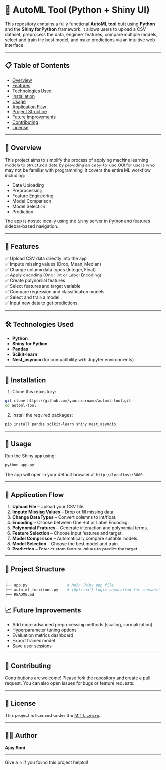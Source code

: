 # 🚀 AutoML Tool (Python + Shiny UI)

This repository contains a fully functional **AutoML tool** built using **Python** and the **Shiny for Python** framework. It allows users to upload a CSV dataset, preprocess the data, engineer features, compare multiple models, select and train the best model, and make predictions via an intuitive web interface.

---

## 📋 Table of Contents

- [Overview](#overview)
- [Features](#features)
- [Technologies Used](#technologies-used)
- [Installation](#installation)
- [Usage](#usage)
- [Application Flow](#application-flow)
- [Project Structure](#project-structure)
- [Future Improvements](#future-improvements)
- [Contributing](#contributing)
- [License](#license)

---

## 📌 Overview

This project aims to simplify the process of applying machine learning models to structured data by providing an easy-to-use GUI for users who may not be familiar with programming. It covers the entire ML workflow including:

- Data Uploading
- Preprocessing
- Feature Engineering
- Model Comparison
- Model Selection
- Prediction

The app is hosted locally using the Shiny server in Python and features sidebar-based navigation.

---

## 🎯 Features

✅ Upload CSV data directly into the app  
✅ Impute missing values (Drop, Mean, Median)  
✅ Change column data types (Integer, Float)  
✅ Apply encoding (One Hot or Label Encoding)  
✅ Create polynomial features  
✅ Select features and target variable  
✅ Compare regression and classification models  
✅ Select and train a model  
✅ Input new data to get predictions  

---

## 🛠 Technologies Used

- **Python**  
- **Shiny for Python**  
- **Pandas**  
- **Scikit-learn**  
- **Nest_asyncio** (for compatibility with Jupyter environments)  

---

## 💾 Installation

1. Clone this repository:
```bash
git clone https://github.com/yourusername/automl-tool.git
cd automl-tool
```

2. Install the required packages:
```bash
pip install pandas scikit-learn shiny nest_asyncio
```

---

## 🚀 Usage

Run the Shiny app using:
```bash
python app.py
```

The app will open in your default browser at `http://localhost:8000`.

---

## 🔄 Application Flow

1. **Upload File** – Upload your CSV file.
2. **Impute Missing Values** – Drop or fill missing data.
3. **Change Data Types** – Convert columns to int/float.
4. **Encoding** – Choose between One Hot or Label Encoding.
5. **Polynomial Features** – Generate interaction and polynomial terms.
6. **Feature Selection** – Choose input features and target.
7. **Model Comparison** – Automatically compare suitable models.
8. **Model Selection** – Choose the best model and train.
9. **Prediction** – Enter custom feature values to predict the target.

---

## 📁 Project Structure

```bash
.
├── app.py                  # Main Shiny app file
├── auto_ml_functions.py    # (Optional) Logic separation for reusability
├── README.md
```


## 📈 Future Improvements

- Add more advanced preprocessing methods (scaling, normalization)
- Hyperparameter tuning options
- Evaluation metrics dashboard
- Export trained model
- Save user sessions

---

## 🤝 Contributing

Contributions are welcome! Please fork the repository and create a pull request. You can also open issues for bugs or feature requests.

---

## 📄 License

This project is licensed under the [MIT License](LICENSE).

---

## 👨‍💻 Author

**Ajay Soni** 

---

Give a ⭐ if you found this project helpful!

